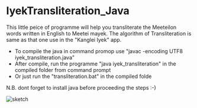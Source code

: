 # IyekTransliteration_Java
This little peice of programme will help you transliterate the Meeteilon words written in English to Meetei mayek. The algorithm of Transliteration is same as that one use in the "Kanglei Iyek" app.




* To compile the java in command promop use "javac -encoding UTF8 iyek_transliteration.java"
* After compile, run the programme "java iyek_transliteration" in the compiled folder from command prompt
* Or just run the "transliteration.bat" in the compiled folde

N.B. dont forget to install java before proceeding the steps :-)


![sketch](https://user-images.githubusercontent.com/30377623/47254903-ad6ada00-d485-11e8-92be-549fce04d9e4.png)
